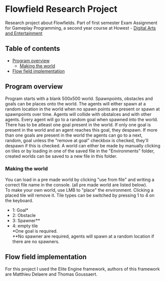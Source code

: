 # Flowfield Research Project
Research project about Flowfields. Part of first semester Exam Assignment for Gameplay Programming, a second year course at Howest - [Digital Arts and Entertainment](https://digitalartsandentertainment.be/) 

## Table of contents
- [Program overview](#overview)  
     - [Making the world](#makingWorld)
- [Flow field implementation](#implementation)

## Program overview <a name ="overview"></a>
Program starts with a blank 500x500 world. Spawnpoints, obstacles and goals can be places onto the world. The agents will either spawn at a random location in the world when no spawn points are present or spawn at spawnpoints over time. Agents will collide with obstalces and with other agents. Every agent will go to a random goal when spawned into the world. There has to be atleast one goal present in the world. If only one goal is present in the world and an agent reaches this goal, they despawn. If more than one goals are present in the world the agents can go to a next, random, goal unless the "remove at goal" checkbox is checked, they'll despawn if this is checked. A world can either be made by manually clicking on tiles or by loading in one of the saved file in the "Environments" folder, created worlds can be saved to a new file in this folder.
### Making the world <a name ="makingWorld"></a>
You can load in a pre made world by clicking "use from file" and writing a correct file name in the console. (all pre made world are listed below).  
To make your own world, use LMB to "place" the environment. Clicking a placed tile will remove it. Tile types can be switched by pressing 1 to 4 on the keyboard.
- 1: Goal* 
- 2: Obstacle
- 3: Spawner**
- 4: empty tile  
\*One goal is required.  
\*\*No spawner are  required, agents will spawn at a random location if there are no spawners.

## Flow field implementation <a name ="implementation"></a>


  For this project I used the Elite Engine framework, authors of this framework are Matthieu Delaere and Thomas Goussaert. 





